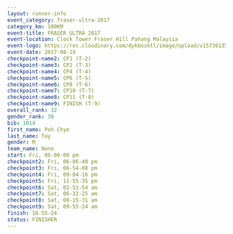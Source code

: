 ```yaml
---
layout: runner-info 
event_category: fraser-ultra-2017 
category_km: 100KM 
event-title: FRASER ULTRA 2017 
event-location: Clock Tower Fraser Hill Pahang Malaysia 
event-logo: https://res.cloudinary.com/dykbosktl/image/upload/v1573613535/Logo/logo_mfst7w.jpg 
event-date: 2017-08-19 
checkpoint-name2: CP1 (T-2) 
checkpoint-name3: CP2 (T-3) 
checkpoint-name4: CP4 (T-4) 
checkpoint-name5: CP6 (T-5) 
checkpoint-name6: CP8 (T-6) 
checkpoint-name7: CP10 (T-7) 
checkpoint-name8: CP11 (T-8) 
checkpoint-name9: FINISH (T-9) 
overall_rank: 32
gender_rank: 30
bib: 1014
first_name: Poh Chye
last_name: Tay
gender: M
team_name: None
start: Fri, 05-00-00 pm
checkpoint2: Fri, 06-06-40 pm
checkpoint3: Fri, 06-54-08 pm
checkpoint4: Fri, 09-04-16 pm
checkpoint5: Fri, 11-55-35 pm
checkpoint6: Sat, 02-53-54 am
checkpoint7: Sat, 06-32-25 am
checkpoint8: Sat, 08-15-31 am
checkpoint9: Sat, 09-55-24 am
finish: 16-55-24
status: FINISHER
---
```

